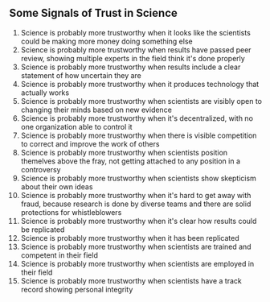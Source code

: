 ## Some Signals of Trust in Science

1. Science is probably more trustworthy when it looks like the scientists could be making more money doing something else
1. Science is probably more trustworthy when results have passed peer review, showing multiple experts in the field think it's done properly
1. Science is probably more trustworthy when results include a clear statement of how uncertain they are
1. Science is probably more trustworthy when it produces technology that actually works
1. Science is probably more trustworthy when scientists are visibly open to changing their minds based on new evidence
1. Science is probably more trustworthy when it's decentralized, with no one organization able to control it
1. Science is probably more trustworthy when there is visible competition to correct and improve the work of others
1. Science is probably more trustworthy when scientists position themelves above the fray, not getting attached to any position in a controversy
1. Science is probably more trustworthy when scientists show skepticism about their own ideas
1. Science is probably more trustworthy when it's hard to get away with fraud, because research is done by diverse teams and there are solid protections for whistleblowers
1. Science is probably more trustworthy when it's clear how results could be replicated
1. Science is probably more trustworthy when it has been replicated
1. Science is probably more trustworthy when scientists are trained and competent in their field
1. Science is probably more trustworthy when scientists are employed in their field
1. Science is probably more trustworthy when scientists have a track record showing personal integrity
